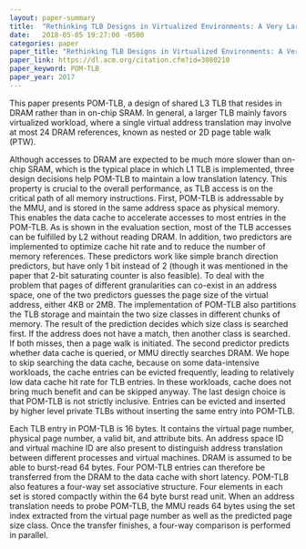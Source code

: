 ```yaml
---
layout: paper-summary
title:  "Rethinking TLB Designs in Virtualized Environments: A Very Large Part-of-Memory TLB"
date:   2018-05-05 19:27:00 -0500
categories: paper
paper_title: "Rethinking TLB Designs in Virtualized Environments: A Very Large Part-of-Memory TLB"
paper_link: https://dl.acm.org/citation.cfm?id=3080210
paper_keyword: POM-TLB
paper_year: 2017
---
```


This paper presents POM-TLB, a design of shared L3 TLB that resides in DRAM rather than in on-chip SRAM. 
In general, a larger TLB mainly favors virtualized workload, where a single virtual address translation 
may involve at most 24 DRAM references, known as nested or 2D page table walk (PTW).

Although accesses to DRAM are expected to be much more slower than on-chip SRAM, which is the typical place 
in which L1 TLB is implemented, three design decisions help POM-TLB
to maintain a low translation latency. This property is crucial to the overall performance, as TLB access is on
the critical path of all memory instructions. First, POM-TLB is addressable by the MMU, and is stored in the same address 
space as physical memory. This enables the data cache to accelerate accesses to most entries in the POM-TLB. As is 
shown in the evaluation section, most of the TLB accesses can be fulfilled by L2 without reading DRAM.
In addition, two predictors are implemented to optimize cache hit rate and to reduce the number of memory references.
These predictors work like simple branch direction predictors, but have only 1 bit instead of 2 (though it was mentioned 
in the paper that 2-bit saturating counter is also feasible). To deal with the problem that pages of different granularities 
can co-exist in an address space, one of the two predictors guesses the page size of the virtual address, either 4KB or 2MB.
The implementation of POM-TLB also partitions the TLB storage and maintain the two size classes in different chunks of memory.
The result of the prediction decides which size class is searched first. If the address does not have a match, then another 
class is searched. If both misses, then a page walk is initiated. The second predictor predicts whether data cache is queried,
or MMU directly searches DRAM. We hope to skip searching the data cache, because on some data-intensive workloads, the 
cache entries can be evicted frequently, leading to relatively low data cache hit rate for TLB entries. In these workloads, 
cache does not bring much benefit and can be skipped anyway. The last design choice is that POM-TLB is not strictly inclusive.
Entries can be evicted and inserted by higher level private TLBs without inserting the same entry into POM-TLB. 

Each TLB entry in POM-TLB is 16 bytes. It contains the virtual page number, physical page number, a valid bit, and attribute bits.
An address space ID and virtual machine ID are also present to distinguish address translation between different processes and virtual 
machines. DRAM is assumed to be able to burst-read 64 bytes. Four POM-TLB entries can therefore be transferred from the DRAM to 
the data cache with short latency. POM-TLB also features a four-way set associative structure. Four elements in each set is 
stored compactly within the 64 byte burst read unit. When an address translation needs to probe POM-TLB, the MMU reads 
64 bytes using the set index extracted from the virtual page number as well as the predicted page size class. Once the transfer 
finishes, a four-way comparison is performed in parallel.